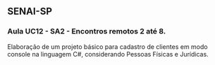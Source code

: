 ## SENAI-SP

### Aula UC12 - SA2 - Encontros remotos 2 até 8.

Elaboração de um projeto básico para cadastro de clientes em modo console na linguagem C#, considerando Pessoas Físicas e Jurídicas. 
